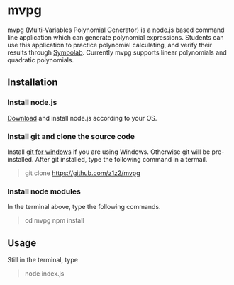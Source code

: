 # mvpg
mvpg (Multi-Variables Polynomial Generator) is a [node.js](https://nodejs.org/) based command line application which can generate polynomial expressions. Students can use this application to practice polynomial calculating, and verify their results through [Symbolab](https://www.symbolab.com).
Currently mvpg supports linear polynomials and quadratic polynomials.

## Installation

### Install node.js
[Download](https://nodejs.org/en/download/) and install node.js according to your OS.

### Install git and clone the source code
Install [git for windows](https://git-for-windows.github.io/) if you are using Windows. Otherwise git will be pre-installed.
After git installed, type the following command in a termail. 
> git clone https://github.com/z1z2/mvpg

### Install node modules
In the terminal above, type the following commands. 
> cd mvpg
> npm install

## Usage
Still in the terminal, type
>node index.js